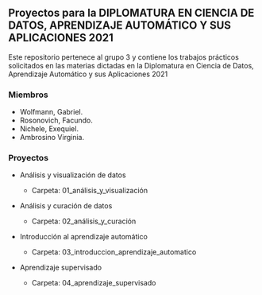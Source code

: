 ## Proyectos para la DIPLOMATURA EN CIENCIA DE DATOS, APRENDIZAJE AUTOMÁTICO Y SUS APLICACIONES 2021

Este repositorio pertenece al grupo 3 y contiene los trabajos prácticos solicitados en las materias dictadas en la Diplomatura en Ciencia de Datos, Aprendizaje Automático y sus Aplicaciones 2021

### Miembros
* Wolfmann, Gabriel.
* Rosonovich, Facundo.
* Nichele, Exequiel.
* Ambrosino Virginia.

### Proyectos
* Análisis y visualización de datos
    - Carpeta: 01_análisis_y_visualización

* Análisis y curación de datos
    - Carpeta: 02_análisis_y_curación

* Introducción al aprendizaje automático
    - Carpeta: 03_introduccion_aprendizaje_automatico

* Aprendizaje supervisado
    - Carpeta: 04_aprendizaje_supervisado